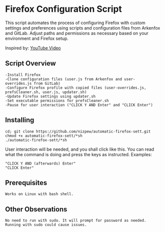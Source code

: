 # Firefox Configuration Script

This script automates the process of configuring Firefox with custom settings and preferences using scripts and configuration files from Arkenfox and GitLab. Adjust paths and permissions as necessary based on your environment and Firefox setup.

Inspired by: [YouTube Video](https://www.youtube.com/watch?v=GVOcElOPs8E&t=110s)

## Script Overview

    -Install Firefox
    -Clone configuration files (user.js from Arkenfox and user-overrides.js from GitLab)
    -Configure Firefox profile with copied files (user-overrides.js, prefsCleaner.sh, user.js, updater.sh)
    -Update Firefox settings using updater.sh
    -Set executable permissions for prefsCleaner.sh
    -Pause for user interaction ("CLICK Y AND Enter" and "CLICK Enter")






## Installing

    cd; git clone https://github.com/nizpew/automatic-firefox-sett.git
    chmod +x automatic-firefox-sett/*sh
    ./automatic-firefox-sett/*sh
User interaction will be needed, and you shall click like this. You can read what the command is doing and press the keys as instructed. Examples:

    "CLICK Y AND (afterwards) Enter"
    "CLICK Enter"

## Prerequisites

    Works on Linux with bash shell.

## Other Observations

    No need to run with sudo. It will prompt for password as needed. Running with sudo could cause issues.
